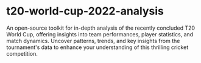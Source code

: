 # t20-world-cup-2022-analysis
 An open-source toolkit for in-depth analysis of the recently concluded T20 World Cup, offering insights into team performances, player statistics, and match dynamics. Uncover patterns, trends, and key insights from the tournament's data to enhance your understanding of this thrilling cricket competition.
